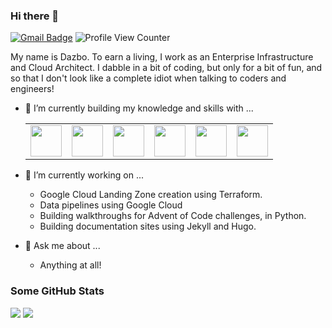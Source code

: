 ### Hi there 👋

[![Gmail Badge](https://img.shields.io/badge/-Gmail-c14438?style=flat-square&logo=Gmail&logoColor=white&link=mailto:derailed-dash@gmail.com)](mailto:derailed-dash@gmail.com) 
![Profile View Counter](https://komarev.com/ghpvc/?username=derailed-dash)

My name is Dazbo. To earn a living, I work as an Enterprise Infrastructure and Cloud Architect. 
I dabble in a bit of coding, but only for a bit of fun, and so that I don't look like a complete idiot when talking to coders and engineers!

- 🌱 I’m currently building my knowledge and skills with ... 
  <table>
    <tbody>
        <tr>
            <td><img height=50 src="https://cdn.jsdelivr.net/gh/devicons/devicon/icons/python/python-original-wordmark.svg"/></td>
            <td><img height=50 src="https://cdn.jsdelivr.net/gh/devicons/devicon/icons/jupyter/jupyter-original-wordmark.svg"/></td>
            <td><img height=50 src="https://cdn.jsdelivr.net/gh/devicons/devicon/icons/docker/docker-original-wordmark.svg" /></td>
            <td><img height=50 src="https://cdn.jsdelivr.net/gh/devicons/devicon/icons/kubernetes/kubernetes-plain-wordmark.svg"/></td>
            <td><img height=50 src="https://cdn.jsdelivr.net/gh/devicons/devicon/icons/googlecloud/googlecloud-original.svg"/></td>
            <td><img height=50 src="https://cdn.jsdelivr.net/gh/devicons/devicon/icons/terraform/terraform-original-wordmark.svg"/></td>
        </tr>
    </tbody>
  </table>
  
- 🔭 I’m currently working on ...
  - Google Cloud Landing Zone creation using Terraform.
  - Data pipelines using Google Cloud
  - Building walkthroughs for Advent of Code challenges, in Python.
  - Building documentation sites using Jekyll and Hugo.

- 💬 Ask me about ...
  - Anything at all!

### Some GitHub Stats

<img src="https://github-readme-stats.vercel.app/api?username=derailed-dash&show_icons=true&theme=dark"/>
<img src="https://github-readme-stats.vercel.app/api/top-langs?username=derailed-dash&layout=compact&theme=dark"/>
